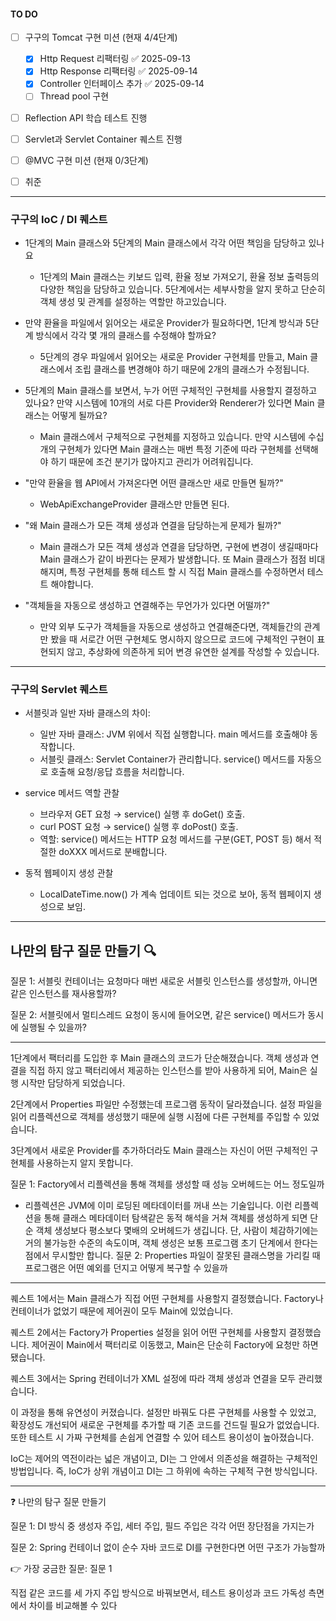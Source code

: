 #### TO DO
- [ ] 구구의 Tomcat 구현 미션 (현재 4/4단계)
	- [x] Http Request 리팩터링 ✅ 2025-09-13
	- [x] Http Response 리팩터링 ✅ 2025-09-14
	- [x] Controller 인터페이스 추가 ✅ 2025-09-14
	- [ ] Thread pool 구현
- [ ] Reflection API 학습 테스트 진행
- [ ] Servlet과 Servlet Container 퀘스트 진행
- [ ] @MVC 구현 미션 (현재 0/3단계)
- [ ] 취준


---


### 구구의 IoC / DI 퀘스트
- 1단계의 Main 클래스와 5단계의 Main 클래스에서 각각 어떤 책임을 담당하고 있나요
	- 1단계의 Main 클래스는 키보드 입력, 환율 정보 가져오기, 환율 정보 출력등의 다양한 책임을 담당하고 있습니다. 5단계에서는 세부사항을 알지 못하고 단순히 객체 생성 및 관계를 설정하는 역할만 하고있습니다.
- 만약 환율을 파일에서 읽어오는 새로운 Provider가 필요하다면, 1단계 방식과 5단계 방식에서 각각 몇 개의 클래스를 수정해야 할까요?
	- 5단계의 경우 파일에서 읽어오는 새로운 Provider 구현체를 만들고, Main 클래스에서 조립 클래스를 변경해야 하기 때문에 2개의 클래스가 수정됩니다. 
- 5단계의 Main 클래스를 보면서, 누가 어떤 구체적인 구현체를 사용할지 결정하고 있나요? 만약 시스템에 10개의 서로 다른 Provider와 Renderer가 있다면 Main 클래스는 어떻게 될까요?
	- Main 클래스에서 구체적으로 구현체를 지정하고 있습니다. 만약 시스템에 수십개의 구현체가 있다면 Main 클래스는 매번 특정 기준에 따라 구현체를 선택해야 하기 때문에 조건 분기가 많아지고 관리가 어려워집니다.

- "만약 환율을 웹 API에서 가져온다면 어떤 클래스만 새로 만들면 될까?"
	- WebApiExchangeProvider 클래스만 만들면 된다.
- "왜 Main 클래스가 모든 객체 생성과 연결을 담당하는게 문제가 될까?"
	- Main 클래스가 모든 객체 생성과 연결을 담당하면, 구현에 변경이 생길때마다 Main 클래스가 같이 바뀐다는 문제가 발생합니다. 또 Main 클래스가 점점 비대해지며, 특정 구현체를 통해 테스트 할 시 직접 Main 클래스를 수정하면서 테스트 해야합니다.
- "객체들을 자동으로 생성하고 연결해주는 무언가가 있다면 어떨까?"
	- 만약 외부 도구가 객체들을 자동으로 생성하고 연결해준다면, 객체들간의 관계만 봤을 때 서로간 어떤 구현체도 명시하지 않으므로 코드에 구체적인 구현이 표현되지 않고, 추상화에 의존하게 되어 변경 유연한 설계를 작성할 수 있습니다.



--- 


### 구구의 Servlet 퀘스트
- 서블릿과 일반 자바 클래스의 차이:
	- 일반 자바 클래스: JVM 위에서 직접 실행합니다. main 메서드를 호출해야 동작합니다.
    - 서블릿 클래스: Servlet Container가 관리합니다. service() 메서드를 자동으로 호출해 요청/응답 흐름을 처리합니다.

- service 메서드 역할 관찰
    - 브라우저 GET 요청 → service() 실행 후 doGet() 호출.
    - curl POST 요청 → service() 실행 후 doPost() 호출.
	- 역할: service() 메서드는 HTTP 요청 메서드를 구분(GET, POST 등) 해서 적절한 doXXX 메서드로 분배합니다.

- 동적 웹페이지 생성 관찰
	- LocalDateTime.now() 가 계속 업데이트 되는 것으로 보아, 동적 웹페이지 생성으로 보임.
    

---

## **나만의 탐구 질문 만들기 🔍**

  

질문 1: 서블릿 컨테이너는 요청마다 매번 새로운 서블릿 인스턴스를 생성할까, 아니면 같은 인스턴스를 재사용할까?

질문 2: 서블릿에서 멀티스레드 요청이 동시에 들어오면, 같은 service() 메서드가 동시에 실행될 수 있을까?

---

1단계에서 팩터리를 도입한 후 Main 클래스의 코드가 단순해졌습니다. 객체 생성과 연결을 직접 하지 않고 팩터리에서 제공하는 인스턴스를 받아 사용하게 되어, Main은 실행 시작만 담당하게 되었습니다. 

2단계에서 Properties 파일만 수정했는데 프로그램 동작이 달라졌습니다. 설정 파일을 읽어 리플렉션으로 객체를 생성했기 때문에 실행 시점에 다른 구현체를 주입할 수 있었습니다.

3단계에서 새로운 Provider를 추가하더라도 Main 클래스는 자신이 어떤 구체적인 구현체를 사용하는지 알지 못합니다. 

질문 1: Factory에서 리플렉션을 통해 객체를 생성할 때 성능 오버헤드는 어느 정도일까
- 리플렉션은 JVM에 이미 로딩된 메타데이터를 꺼내 쓰는 기술입니다. 이런 리플렉션을 통해 클래스 메타데이터 탐색같은 동적 해석을 거쳐 객체를 생성하게 되면 단순 객체 생성보다 평소보다 몇배의 오버헤드가 생깁니다. 단, 사람이 체감하기에는 거의 불가능한 수준의 속도이며, 객체 생성은 보통 프로그램 초기 단계에서 한다는 점에서 무시할만 합니다.
질문 2: Properties 파일이 잘못된 클래스명을 가리킬 때 프로그램은 어떤 예외를 던지고 어떻게 복구할 수 있을까


---

퀘스트 1에서는 Main 클래스가 직접 어떤 구현체를 사용할지 결정했습니다. Factory나 컨테이너가 없었기 때문에 제어권이 모두 Main에 있었습니다.

퀘스트 2에서는 Factory가 Properties 설정을 읽어 어떤 구현체를 사용할지 결정했습니다. 제어권이 Main에서 팩터리로 이동했고, Main은 단순히 Factory에 요청만 하면 됐습니다.

퀘스트 3에서는 Spring 컨테이너가 XML 설정에 따라 객체 생성과 연결을 모두 관리했습니다.

이 과정을 통해 유연성이 커졌습니다. 설정만 바꿔도 다른 구현체를 사용할 수 있었고, 확장성도 개선되어 새로운 구현체를 추가할 때 기존 코드를 건드릴 필요가 없었습니다. 또한 테스트 시 가짜 구현체를 손쉽게 연결할 수 있어 테스트 용이성이 높아졌습니다.

IoC는 제어의 역전이라는 넓은 개념이고, DI는 그 안에서 의존성을 해결하는 구체적인 방법입니다. 즉, IoC가 상위 개념이고 DI는 그 하위에 속하는 구체적 구현 방식입니다.

---

❓ 나만의 탐구 질문 만들기

  

질문 1: DI 방식 중 생성자 주입, 세터 주입, 필드 주입은 각각 어떤 장단점을 가지는가

질문 2: Spring 컨테이너 없이 순수 자바 코드로 DI를 구현한다면 어떤 구조가 가능할까

  

👉 가장 궁금한 질문: 질문 1

직접 같은 코드를 세 가지 주입 방식으로 바꿔보면서, 테스트 용이성과 코드 가독성 측면에서 차이를 비교해볼 수 있다